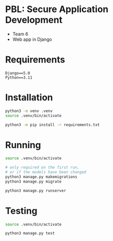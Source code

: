 # PBL: Secure Application Development

- Team 6
- Web app in Django

# Requirements

    Django==5.0
    Python==3.11

# Installation

``` sh
python3 -m venv .venv
source .venv/bin/activate

python3 -m pip install -r requirements.txt
```

# Running

``` sh
source .venv/bin/activate

# only required on the first run,
# or if the models have been changed
python3 manage.py makemigrations
python3 manage.py migrate

python3 manage.py runserver
```

# Testing

``` sh
source .venv/bin/activate

python3 manage.py test
```

